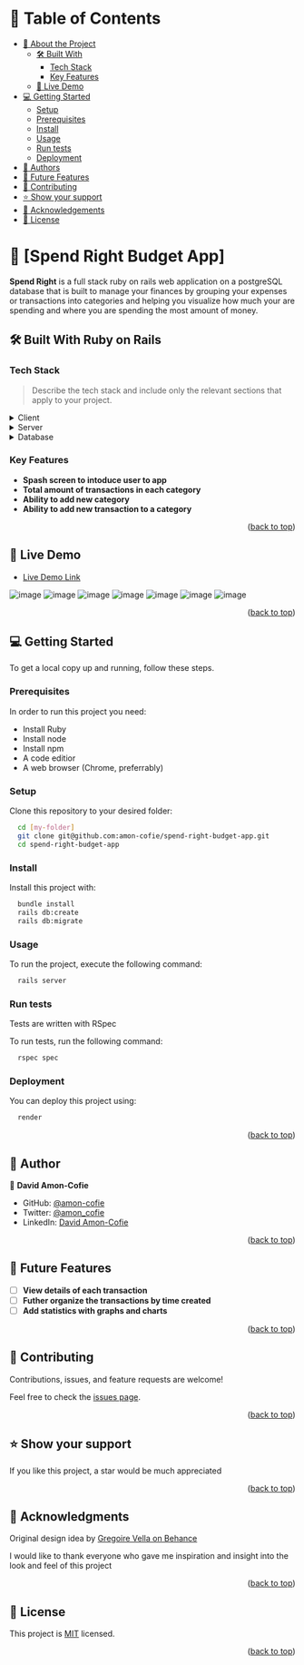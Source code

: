 <a name="readme-top"></a>


<!-- TABLE OF CONTENTS -->

# 📗 Table of Contents

- [📖 About the Project](#about-project)
  - [🛠 Built With](#built-with)
    - [Tech Stack](#tech-stack)
    - [Key Features](#key-features)
  - [🚀 Live Demo](#live-demo)
- [💻 Getting Started](#getting-started)
  - [Setup](#setup)
  - [Prerequisites](#prerequisites)
  - [Install](#install)
  - [Usage](#usage)
  - [Run tests](#run-tests)
  - [Deployment](#triangular_flag_on_post-deployment)
- [👥 Authors](#authors)
- [🔭 Future Features](#future-features)
- [🤝 Contributing](#contributing)
- [⭐️ Show your support](#support)
- [🙏 Acknowledgements](#acknowledgements)
- [📝 License](#license)






<!-- PROJECT DESCRIPTION -->

# 📖 [Spend Right Budget App] <a name="about-project"></a>

**Spend Right** is a full stack ruby on rails web application on a postgreSQL database that is built to manage your finances by grouping your expenses or transactions into categories and helping you visualize how much your are spending and where you are spending the most amount of money.

## 🛠 Built With <a name="built-with">Ruby on Rails</a>

### Tech Stack <a name="tech-stack"></a>

> Describe the tech stack and include only the relevant sections that apply to your project.

<details>
  <summary>Client</summary>
  <ul>
    <li>HTML</li>
    <li>CSS</li>
  </ul>
</details>

<details>
  <summary>Server</summary>
  <ul>
    <li><a href="https://render.com/">Render</a></li>
  </ul>
</details>

<details>
<summary>Database</summary>
  <ul>
    <li><a href="https://www.postgresql.org/">PostgreSQL</a></li>
  </ul>
</details>






<!-- Features -->

### Key Features <a name="key-features"></a>


- **Spash screen to intoduce user to app**
- **Total amount of transactions in each category**
- **Ability to add new category**
- **Ability to add new transaction to a category**

<p align="right">(<a href="#readme-top">back to top</a>)</p>






<!-- LIVE DEMO -->

## 🚀 Live Demo <a name="live-demo"></a>


- [Live Demo Link](https://spend-right.onrender.com)

![image](https://user-images.githubusercontent.com/107795045/221205973-786b7a1f-0300-4f87-8cc8-133d1ac666f9.png) ![image](https://user-images.githubusercontent.com/107795045/221206259-97d0af93-95d0-4142-8989-b3e51b25b7d3.png) ![image](https://user-images.githubusercontent.com/107795045/221206553-d6de17ad-da18-49bd-89ae-2c3fc31b5cfc.png)
![image](https://user-images.githubusercontent.com/107795045/221207104-b5ec97c4-5882-4b74-8d9e-f9edd19691c4.png) ![image](https://user-images.githubusercontent.com/107795045/221207526-6ab186bd-902b-4300-bb23-510955fa254d.png)
![image](https://user-images.githubusercontent.com/107795045/221207670-3fe1175b-1104-48f4-99b3-076b4d530ce2.png) ![image](https://user-images.githubusercontent.com/107795045/221207781-2da6ad3a-74fa-48f2-a716-71835033fab1.png)


<p align="right">(<a href="#readme-top">back to top</a>)</p>






<!-- GETTING STARTED -->

## 💻 Getting Started <a name="getting-started"></a>

To get a local copy up and running, follow these steps.

### Prerequisites

In order to run this project you need:

- Install Ruby
- Install node
- Install npm 
- A code editior
- A web browser (Chrome, preferrably)


### Setup

Clone this repository to your desired folder:


```sh
  cd [my-folder]
  git clone git@github.com:amon-cofie/spend-right-budget-app.git
  cd spend-right-budget-app
```


### Install

Install this project with:



```sh
  bundle install
  rails db:create
  rails db:migrate
```


### Usage

To run the project, execute the following command:

```sh
  rails server
```


### Run tests

Tests are written with RSpec

To run tests, run the following command:


```sh
  rspec spec
```


### Deployment

You can deploy this project using:



```sh
  render
```


<p align="right">(<a href="#readme-top">back to top</a>)</p>






<!-- AUTHORS -->

## 👥 Author <a name="authors"></a>

👤 **David Amon-Cofie**

- GitHub: [@amon-cofie](https://github.com/amon-cofie)
- Twitter: [@amon_cofie](https://twitter.com/amon_cofie)
- LinkedIn: [David Amon-Cofie](https://www.linkedin.com/in/david-amon-cofie-2389ab241/)



<p align="right">(<a href="#readme-top">back to top</a>)</p>






<!-- FUTURE FEATURES -->

## 🔭 Future Features <a name="future-features"></a>

- [ ] **View details of each transaction**
- [ ] **Futher organize the transactions by time created**
- [ ] **Add statistics with graphs and charts**

<p align="right">(<a href="#readme-top">back to top</a>)</p>






<!-- CONTRIBUTING -->

## 🤝 Contributing <a name="contributing"></a>

Contributions, issues, and feature requests are welcome!

Feel free to check the [issues page](../../issues/).

<p align="right">(<a href="#readme-top">back to top</a>)</p>






<!-- SUPPORT -->

## ⭐️ Show your support <a name="support"></a>

If you like this project, a star would be much appreciated

<p align="right">(<a href="#readme-top">back to top</a>)</p>






<!-- ACKNOWLEDGEMENTS -->

## 🙏 Acknowledgments <a name="acknowledgements"></a>

Original design idea by [Gregoire Vella on Behance](https://www.behance.net/gregoirevella)

I would like to thank everyone who gave me inspiration and insight into the look and feel of this project

<p align="right">(<a href="#readme-top">back to top</a>)</p>




<!-- LICENSE -->

## 📝 License <a name="license"></a>

This project is [MIT](./LICENSE.md) licensed.



<p align="right">(<a href="#readme-top">back to top</a>)</p>
